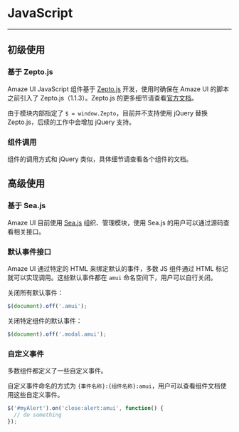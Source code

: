 # JavaScript
---

## 初级使用

### 基于 Zepto.js

Amaze UI JavaScript 组件基于 [Zepto.js](http://zeptojs.com/) 开发，使用时确保在 Amaze UI 的脚本之前引入了 Zepto.js（1.1.3）。Zepto.js 的更多细节请查看[官方文档](http://zeptojs.com/)。

由于模块内部指定了 `$ = window.Zepto`，目前并不支持使用 jQuery 替换 Zepto.js，后续的工作中会增加 jQuery 支持。

### 组件调用

组件的调用方式和 jQuery 类似，具体细节请查看各个组件的文档。

## 高级使用

### 基于 Sea.js

Amaze UI 目前使用 [Sea.js](http://seajs.org/) 组织、管理模块，使用 Sea.js 的用户可以通过源码查看相关接口。

### 默认事件接口

Amaze UI 通过特定的 HTML 来绑定默认的事件，多数 JS 组件通过 HTML 标记就可以实现调用。这些默认事件都在 `amui` 命名空间下，用户可以自行关闭。

关闭所有默认事件：

```javascript
$(document).off('.amui');
```

关闭特定组件的默认事件：

```javascript
$(document).off('.modal.amui');
```

### 自定义事件

多数组件都定义了一些自定义事件。

自定义事件命名的方式为 `{事件名称}:{组件名称}:amui`，用户可以查看组件文档使用这些自定义事件。

```javascript
$('#myAlert').on('close:alert:amui', function() {
  // do something
});
```


